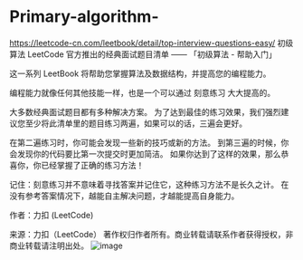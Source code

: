 # Primary-algorithm-
https://leetcode-cn.com/leetbook/detail/top-interview-questions-easy/
初级算法
LeetCode 官方推出的经典面试题目清单 —— 「初级算法 - 帮助入门」

这一系列 LeetBook 将帮助您掌握算法及数据结构，并提高您的编程能力。

编程能力就像任何其他技能一样，也是一个可以通过 刻意练习 大大提高的。

大多数经典面试题目都有多种解决方案。 为了达到最佳的练习效果，我们强烈建议您至少将此清单里的题目练习两遍，如果可以的话，三遍会更好。

在第二遍练习时，你可能会发现一些新的技巧或新的方法。 到第三遍的时候，你会发现你的代码要比第一次提交时更加简洁。 如果你达到了这样的效果，那么恭喜你，你已经掌握了正确的练习方法！

记住：刻意练习并不意味着寻找答案并记住它，这种练习方法不是长久之计。 在没有参考答案情况下，越能自主解决问题，才越能提高自身能力。

作者：力扣 (LeetCode)

来源：力扣（LeetCode）
著作权归作者所有。商业转载请联系作者获得授权，非商业转载请注明出处。
![image](https://user-images.githubusercontent.com/96400869/152972078-afccb41c-e246-43a4-92b8-976cf5ed2087.png)
